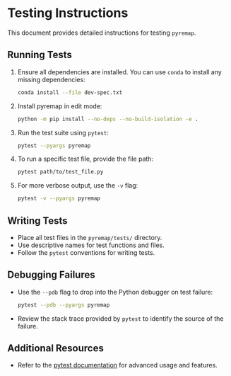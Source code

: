 # Testing Instructions

This document provides detailed instructions for testing `pyremap`.

## Running Tests

1. Ensure all dependencies are installed. You can use `conda` to install any missing dependencies:
   ```bash
   conda install --file dev-spec.txt
   ```

2. Install pyremap in edit mode:
   ```bash
   python -m pip install --no-deps --no-build-isolation -e .
   ```

3. Run the test suite using `pytest`:
   ```bash
   pytest --pyargs pyremap
   ```

4. To run a specific test file, provide the file path:
   ```bash
   pytest path/to/test_file.py
   ```

5. For more verbose output, use the `-v` flag:
   ```bash
   pytest -v --pyargs pyremap
   ```

## Writing Tests

- Place all test files in the `pyremap/tests/` directory.
- Use descriptive names for test functions and files.
- Follow the `pytest` conventions for writing tests.

## Debugging Failures

- Use the `--pdb` flag to drop into the Python debugger on test failure:
  ```bash
  pytest --pdb --pyargs pyremap
  ```

- Review the stack trace provided by `pytest` to identify the source of the failure.

## Additional Resources

- Refer to the [pytest documentation](https://docs.pytest.org/en/latest/) for advanced usage and features.
